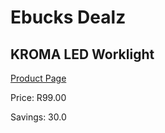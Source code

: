 
# Ebucks Dealz
## KROMA LED Worklight
[Product Page](https://www.ebucks.com/web/shop/productSelected.do?prodId=1082148844&catId=370101825)

Price: R99.00

Savings: 30.0


	